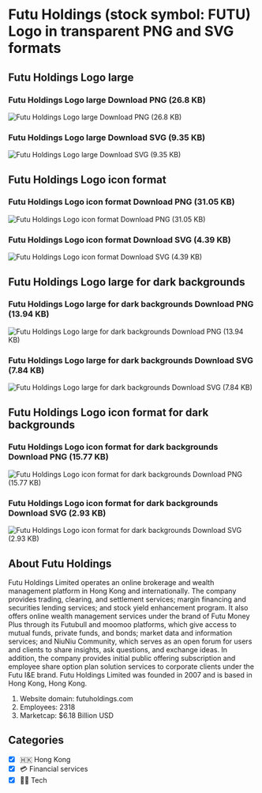 # Futu Holdings (stock symbol: FUTU) Logo in transparent PNG and SVG formats

## Futu Holdings Logo large

### Futu Holdings Logo large Download PNG (26.8 KB)

![Futu Holdings Logo large Download PNG (26.8 KB)](/img/orig/FUTU_BIG-4bc6b3e8.png)

### Futu Holdings Logo large Download SVG (9.35 KB)

![Futu Holdings Logo large Download SVG (9.35 KB)](/img/orig/FUTU_BIG-effcf471.svg)

## Futu Holdings Logo icon format

### Futu Holdings Logo icon format Download PNG (31.05 KB)

![Futu Holdings Logo icon format Download PNG (31.05 KB)](/img/orig/FUTU-fcf41fb4.png)

### Futu Holdings Logo icon format Download SVG (4.39 KB)

![Futu Holdings Logo icon format Download SVG (4.39 KB)](/img/orig/FUTU-8d0a8d57.svg)

## Futu Holdings Logo large for dark backgrounds

### Futu Holdings Logo large for dark backgrounds Download PNG (13.94 KB)

![Futu Holdings Logo large for dark backgrounds Download PNG (13.94 KB)](/img/orig/FUTU_BIG.D-1060fa4a.png)

### Futu Holdings Logo large for dark backgrounds Download SVG (7.84 KB)

![Futu Holdings Logo large for dark backgrounds Download SVG (7.84 KB)](/img/orig/FUTU_BIG.D-bf0c2417.svg)

## Futu Holdings Logo icon format for dark backgrounds

### Futu Holdings Logo icon format for dark backgrounds Download PNG (15.77 KB)

![Futu Holdings Logo icon format for dark backgrounds Download PNG (15.77 KB)](/img/orig/FUTU.D-a692b851.png)

### Futu Holdings Logo icon format for dark backgrounds Download SVG (2.93 KB)

![Futu Holdings Logo icon format for dark backgrounds Download SVG (2.93 KB)](/img/orig/FUTU.D-8324dcb1.svg)

## About Futu Holdings

Futu Holdings Limited operates an online brokerage and wealth management platform in Hong Kong and internationally. The company provides trading, clearing, and settlement services; margin financing and securities lending services; and stock yield enhancement program. It also offers online wealth management services under the brand of Futu Money Plus through its Futubull and moomoo platforms, which give access to mutual funds, private funds, and bonds; market data and information services; and NiuNiu Community, which serves as an open forum for users and clients to share insights, ask questions, and exchange ideas. In addition, the company provides initial public offering subscription and employee share option plan solution services to corporate clients under the Futu I&E brand. Futu Holdings Limited was founded in 2007 and is based in Hong Kong, Hong Kong.

1. Website domain: futuholdings.com
2. Employees: 2318
3. Marketcap: $6.18 Billion USD


## Categories
- [x] 🇭🇰 Hong Kong
- [x] 💳 Financial services
- [x] 👩‍💻 Tech
